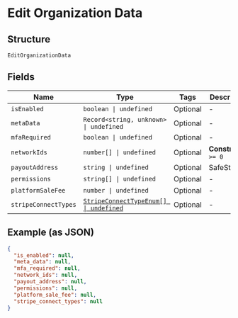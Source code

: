 
# Edit Organization Data

## Structure

`EditOrganizationData`

## Fields

| Name | Type | Tags | Description |
|  --- | --- | --- | --- |
| `isEnabled` | `boolean \| undefined` | Optional | - |
| `metaData` | `Record<string, unknown> \| undefined` | Optional | - |
| `mfaRequired` | `boolean \| undefined` | Optional | - |
| `networkIds` | `number[] \| undefined` | Optional | **Constraints**: `>= 0` |
| `payoutAddress` | `string \| undefined` | Optional | SafeString |
| `permissions` | `string[] \| undefined` | Optional | - |
| `platformSaleFee` | `number \| undefined` | Optional | - |
| `stripeConnectTypes` | [`StripeConnectTypeEnum[] \| undefined`](../../doc/models/stripe-connect-type-enum.md) | Optional | - |

## Example (as JSON)

```json
{
  "is_enabled": null,
  "meta_data": null,
  "mfa_required": null,
  "network_ids": null,
  "payout_address": null,
  "permissions": null,
  "platform_sale_fee": null,
  "stripe_connect_types": null
}
```

